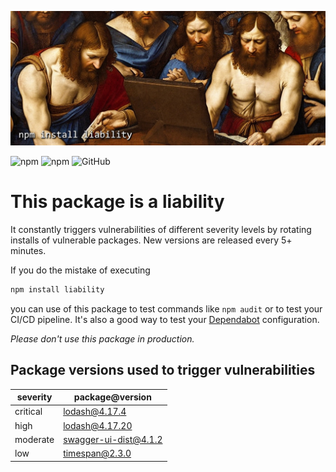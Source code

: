 ![Don't install this package](liability.png)

![npm](https://img.shields.io/npm/v/liability)
![npm](https://img.shields.io/npm/dt/liability)
![GitHub](https://img.shields.io/github/license/SamuelDietz/liability)

# This package is a liability

It constantly triggers vulnerabilities of different severity levels by rotating installs of vulnerable packages. New versions are released every 5+ minutes.

If you do the mistake of executing

```bash
npm install liability
```

you can use of this package to test commands like `npm audit` or to test your CI/CD pipeline. It's also a good way to test your [Dependabot](https://github.com/dependabot) configuration.

_Please don't use this package in production._

## Package versions used to trigger vulnerabilities

| severity | package@version       |
| -------- | --------------------- |
| critical | lodash@4.17.4         |
| high     | lodash@4.17.20        |
| moderate | swagger-ui-dist@4.1.2 |
| low      | timespan@2.3.0        |
